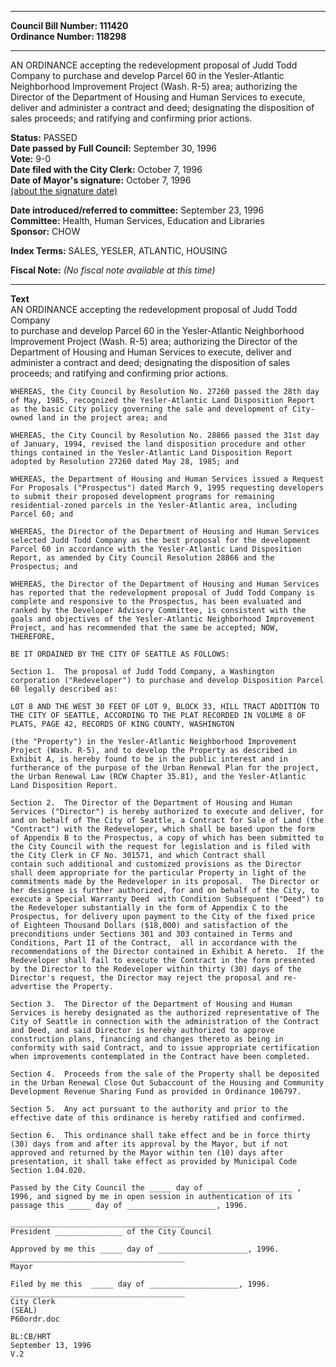 * * * * *  
  
**Council Bill Number: [](#h0)[](#h2)111420**   
**Ordinance Number: 118298**  
  
* * * * *  
  
AN ORDINANCE accepting the redevelopment proposal of Judd Todd Company to purchase and develop Parcel 60 in the Yesler-Atlantic Neighborhood Improvement Project (Wash. R-5) area; authorizing the Director of the Department of Housing and Human Services to execute, deliver and administer a contract and deed; designating the disposition of sales proceeds; and ratifying and confirming prior actions.  
  
**Status:** PASSED   
**Date passed by Full Council:** September 30, 1996   
**Vote:** 9-0   
**Date filed with the City Clerk:** October 7, 1996   
**Date of Mayor's signature:** October 7, 1996   
[(about the signature date)](/~public/approvaldate.htm)   
  
  
**Date introduced/referred to committee:** September 23, 1996   
**Committee:** Health, Human Services, Education and Libraries   
**Sponsor:** CHOW   
  
**Index Terms:** SALES, YESLER, ATLANTIC, HOUSING  
  
**Fiscal Note:** *(No fiscal note available at this time)*  
  
* * * * *  
  
**Text**  
    AN ORDINANCE accepting the redevelopment proposal of Judd Todd Company  
    to purchase and develop Parcel 60 in the Yesler-Atlantic Neighborhood  
    Improvement Project (Wash. R-5) area; authorizing the Director of the  
    Department of Housing and Human Services to execute, deliver and  
    administer a contract and deed; designating the disposition of sales  
    proceeds; and ratifying and confirming prior actions.  
  
    WHEREAS, the City Council by Resolution No. 27260 passed the 28th day  
    of May, 1985, recognized the Yesler-Atlantic Land Disposition Report  
    as the basic City policy governing the sale and development of City-  
    owned land in the project area; and  
  
    WHEREAS, the City Council by Resolution No. 28866 passed the 31st day  
    of January, 1994, revised the land disposition procedure and other  
    things contained in the Yesler-Atlantic Land Disposition Report  
    adopted by Resolution 27260 dated May 28, 1985; and  
  
    WHEREAS, the Department of Housing and Human Services issued a Request  
    For Proposals ("Prospectus") dated March 9, 1995 requesting developers  
    to submit their proposed development programs for remaining  
    residential-zoned parcels in the Yesler-Atlantic area, including  
    Parcel 60; and  
  
    WHEREAS, the Director of the Department of Housing and Human Services  
    selected Judd Todd Company as the best proposal for the development  
    Parcel 60 in accordance with the Yesler-Atlantic Land Disposition  
    Report, as amended by City Council Resolution 28866 and the  
    Prospectus; and  
  
    WHEREAS, the Director of the Department of Housing and Human Services  
    has reported that the redevelopment proposal of Judd Todd Company is  
    complete and responsive to the Prospectus, has been evaluated and  
    ranked by the Developer Advisory Committee, is consistent with the  
    goals and objectives of the Yesler-Atlantic Neighborhood Improvement  
    Project, and has recommended that the same be accepted; NOW,  
    THEREFORE,  
  
    BE IT ORDAINED BY THE CITY OF SEATTLE AS FOLLOWS:  
  
    Section 1.  The proposal of Judd Todd Company, a Washington  
    corporation ("Redeveloper") to purchase and develop Disposition Parcel  
    60 legally described as:  
  
    LOT 8 AND THE WEST 30 FEET OF LOT 9, BLOCK 33, HILL TRACT ADDITION TO  
    THE CITY OF SEATTLE, ACCORDING TO THE PLAT RECORDED IN VOLUME 8 OF  
    PLATS, PAGE 42, RECORDS OF KING COUNTY, WASHINGTON  
  
    (the "Property") in the Yesler-Atlantic Neighborhood Improvement  
    Project (Wash. R-5), and to develop the Property as described in  
    Exhibit A, is hereby found to be in the public interest and in  
    furtherance of the purpose of the Urban Renewal Plan for the project,  
    the Urban Renewal Law (RCW Chapter 35.81), and the Yesler-Atlantic  
    Land Disposition Report.  
  
    Section 2.  The Director of the Department of Housing and Human  
    Services ("Director") is hereby authorized to execute and deliver, for  
    and on behalf of The City of Seattle, a Contract for Sale of Land (the  
    "Contract") with the Redeveloper, which shall be based upon the form  
    of Appendix B to the Prospectus, a copy of which has been submitted to  
    the City Council with the request for legislation and is filed with  
    the City Clerk in CF No. 301571, and which Contract shall  
    contain such additional and customized provisions as the Director  
    shall deem appropriate for the particular Property in light of the  
    commitments made by the Redeveloper in its proposal.  The Director or  
    her designee is further authorized, for and on behalf of the City, to  
    execute a Special Warranty Deed  with Condition Subsequent ("Deed") to  
    the Redeveloper substantially in the form of Appendix C to the  
    Prospectus, for delivery upon payment to the City of the fixed price  
    of Eighteen Thousand Dollars ($18,000) and satisfaction of the  
    preconditions under Sections 301 and 303 contained in Terms and  
    Conditions, Part II of the Contract,  all in accordance with the  
    recommendations of the Director contained in Exhibit A hereto.  If the  
    Redeveloper shall fail to execute the Contract in the form presented  
    by the Director to the Redeveloper within thirty (30) days of the  
    Director's request, the Director may reject the proposal and re-  
    advertise the Property.  
  
    Section 3.  The Director of the Department of Housing and Human  
    Services is hereby designated as the authorized representative of The  
    City of Seattle in connection with the administration of the Contract  
    and Deed, and said Director is hereby authorized to approve  
    construction plans, financing and changes thereto as being in  
    conformity with said Contract, and to issue appropriate certification  
    when improvements contemplated in the Contract have been completed.  
  
    Section 4.  Proceeds from the sale of the Property shall be deposited  
    in the Urban Renewal Close Out Subaccount of the Housing and Community  
    Development Revenue Sharing Fund as provided in Ordinance 106797.  
  
    Section 5.  Any act pursuant to the authority and prior to the  
    effective date of this ordinance is hereby ratified and confirmed.  
  
    Section 6.  This ordinance shall take effect and be in force thirty  
    (30) days from and after its approval by the Mayor, but if not  
    approved and returned by the Mayor within ten (10) days after  
    presentation, it shall take effect as provided by Municipal Code  
    Section 1.04.020.  
  
    Passed by the City Council the _____ day of ___________________ ,  
    1996, and signed by me in open session in authentication of its  
    passage this _____ day of ____________________, 1996.  
  
    _______________________________________  
    President _______________ of the City Council  
  
    Approved by me this _____ day of ____________________, 1996.  
    _______________________________________  
    Mayor  
  
    Filed by me this  _____ day of ____________________, 1996.  
    _______________________________________  
    City Clerk  
    (SEAL)  
    P60ordr.doc  
  
    BL:CB/HRT  
    September 13, 1996  
    V.2  
